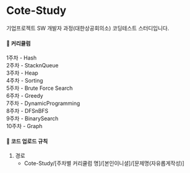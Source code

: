 # Cote-Study
기업프로젝트 SW 개발자 과정(대한상공회의소) 코딩테스트 스터디입니다.

#### 🎈 커리큘럼 <br/>
1주차 - Hash <br/>
2주차 - StacknQueue <br/>
3주차 - Heap <br/>
4주차 - Sorting <br/>
5주차 - Brute Force Search <br/>
6주차 - Greedy <br/>
7주차 - DynamicProgramming <br/>
8주차 - DFSnBFS <br/>
9주차 - BinarySearch <br/>
10주차 - Graph <br/>

#### 📣 코드 업로드 규칙
1. 경로
   - Cote-Study/[주차별 커리큘럼 명]/[본인이니셜]/[문제명(자유롭게작성)]
